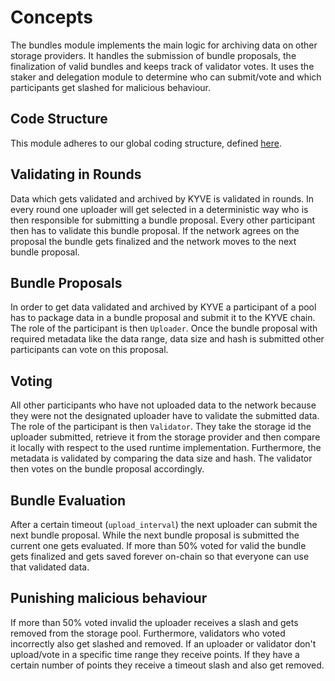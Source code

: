 <!--
order: 1
-->

# Concepts

The bundles module implements the main logic for archiving data on other
storage providers. It handles the submission of bundle proposals, the
finalization of valid bundles and keeps track of validator votes. It
uses the staker and delegation module to determine who can submit/vote
and which participants get slashed for malicious behaviour.

## Code Structure

This module adheres to our global coding structure, defined [here](../../../CodeStructure.md).

## Validating in Rounds

Data which gets validated and archived by KYVE is validated in rounds.
In every round one uploader will get selected in a deterministic way who
is then responsible for submitting a bundle proposal. Every other participant
then has to validate this bundle proposal. If the network agrees on the proposal
the bundle gets finalized and the network moves to the next bundle proposal.

## Bundle Proposals

In order to get data validated and archived by KYVE a participant of a pool
has to package data in a bundle proposal and submit it to the KYVE chain.
The role of the participant is then `Uploader`. Once the bundle proposal with
required metadata like the data range, data size and hash is submitted other
participants can vote on this proposal.

## Voting

All other participants who have not uploaded data to the network because they
were not the designated uploader have to validate the submitted data. The role
of the participant is then `Validator`. They take the storage id the uploader
submitted, retrieve it from the storage provider and then compare it locally
with respect to the used runtime implementation. Furthermore, the metadata is
validated by comparing the data size and hash. The validator then votes on the
bundle proposal accordingly.

## Bundle Evaluation

After a certain timeout (`upload_interval`) the next uploader can submit the next
bundle proposal. While the next bundle proposal is submitted the current one
gets evaluated. If more than 50% voted for valid the bundle gets finalized and gets
saved forever on-chain so that everyone can use that validated data.

## Punishing malicious behaviour

If more than 50% voted invalid the uploader receives a slash and gets removed 
from the storage pool. Furthermore, validators who voted incorrectly also get 
slashed and removed. If an uploader or validator don't upload/vote in a specific
time range they receive points. If they have a certain number of points they 
receive a timeout slash and also get removed.
